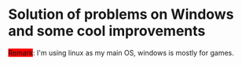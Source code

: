 # Solution of problems on Windows and some cool improvements

<span style= "background-color: red">Remark</span>: I'm using linux as my main OS, windows is mostly for games.